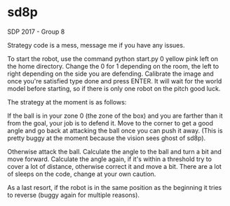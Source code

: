 # sd8p
SDP 2017 - Group 8

Strategy code is a mess, message me if you have any issues.

To start the robot, use the command python start.py 0 yellow pink left on the home directory. Change the 0 for 1 depending on the room, the left to right depending on the side you are defending. Calibrate the image and once you're satisfied type done and press ENTER. It will wait for the world model before starting, so if there is only one robot on the pitch good luck.

The strategy at the moment is as follows:

If the ball is in your zone 0 (the zone of the box) and you are farther than it from the goal, your job is to defend it. Move to the corner to get a good angle and go back at attacking the ball once you can push it away. (This is pretty buggy at the moment because the vision sees ghost of sd8p).

Otherwise attack the ball. Calculate the angle to the ball and turn a bit and move forward. Calculate the angle again, if it's within a threshold try to cover a lot of distance, otherwise correct it and move a bit. There are a lot of sleeps on the code, change at your own caution.

As a last resort, if the robot is in the same position as the beginning it tries to reverse (buggy again for multiple reasons).


